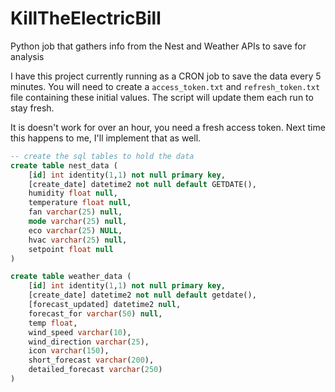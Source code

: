 # KillTheElectricBill
Python job that gathers info from the Nest and Weather APIs to save for analysis

I have this project currently running as a CRON job to save the data every 5 minutes. You will need to create a `access_token.txt` and `refresh_token.txt` file containing these initial values. The script will update them each run to stay fresh.

It is doesn't work for over an hour, you need a fresh access token. Next time this happens to me, I'll implement that as well.

```sql
-- create the sql tables to hold the data
create table nest_data (
    [id] int identity(1,1) not null primary key,
    [create_date] datetime2 not null default GETDATE(),
    humidity float null,
    temperature float null,
    fan varchar(25) null,
    mode varchar(25) null,
    eco varchar(25) NULL,
    hvac varchar(25) null,
    setpoint float null
)

create table weather_data (
    [id] int identity(1,1) not null primary key,
    [create_date] datetime2 not null default getdate(),
    [forecast_updated] datetime2 null,
    forecast_for varchar(50) null,
    temp float,
    wind_speed varchar(10),
    wind_direction varchar(25),
    icon varchar(150),
    short_forecast varchar(200),
    detailed_forecast varchar(250)
)
```
